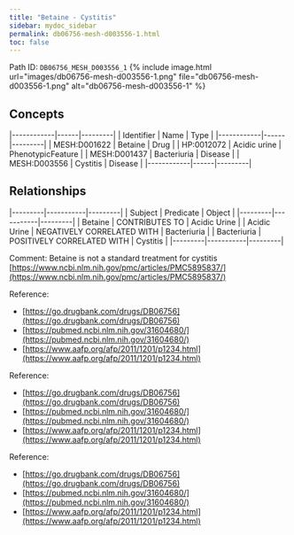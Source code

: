 ```yaml
---
title: "Betaine - Cystitis"
sidebar: mydoc_sidebar
permalink: db06756-mesh-d003556-1.html
toc: false 
---
```



Path ID: `DB06756_MESH_D003556_1`
{% include image.html url="images/db06756-mesh-d003556-1.png" file="db06756-mesh-d003556-1.png" alt="db06756-mesh-d003556-1" %}

## Concepts

|------------|------|---------|
| Identifier | Name | Type    |
|------------|------|---------|
| MESH:D001622 | Betaine | Drug |
| HP:0012072 | Acidic urine | PhenotypicFeature |
| MESH:D001437 | Bacteriuria | Disease |
| MESH:D003556 | Cystitis | Disease |
|------------|------|---------|

## Relationships

|---------|-----------|---------|
| Subject | Predicate | Object  |
|---------|-----------|---------|
| Betaine | CONTRIBUTES TO | Acidic Urine |
| Acidic Urine | NEGATIVELY CORRELATED WITH | Bacteriuria |
| Bacteriuria | POSITIVELY CORRELATED WITH | Cystitis |
|---------|-----------|---------|

Comment: Betaine is not a standard treatment for cystitis [https://www.ncbi.nlm.nih.gov/pmc/articles/PMC5895837/](https://www.ncbi.nlm.nih.gov/pmc/articles/PMC5895837/)

Reference: 
  - [https://go.drugbank.com/drugs/DB06756](https://go.drugbank.com/drugs/DB06756)
  - [https://pubmed.ncbi.nlm.nih.gov/31604680/](https://pubmed.ncbi.nlm.nih.gov/31604680/)
  - [https://www.aafp.org/afp/2011/1201/p1234.html](https://www.aafp.org/afp/2011/1201/p1234.html)

Reference: 
  - [https://go.drugbank.com/drugs/DB06756](https://go.drugbank.com/drugs/DB06756)
  - [https://pubmed.ncbi.nlm.nih.gov/31604680/](https://pubmed.ncbi.nlm.nih.gov/31604680/)
  - [https://www.aafp.org/afp/2011/1201/p1234.html](https://www.aafp.org/afp/2011/1201/p1234.html)

Reference: 
  - [https://go.drugbank.com/drugs/DB06756](https://go.drugbank.com/drugs/DB06756)
  - [https://pubmed.ncbi.nlm.nih.gov/31604680/](https://pubmed.ncbi.nlm.nih.gov/31604680/)
  - [https://www.aafp.org/afp/2011/1201/p1234.html](https://www.aafp.org/afp/2011/1201/p1234.html)
